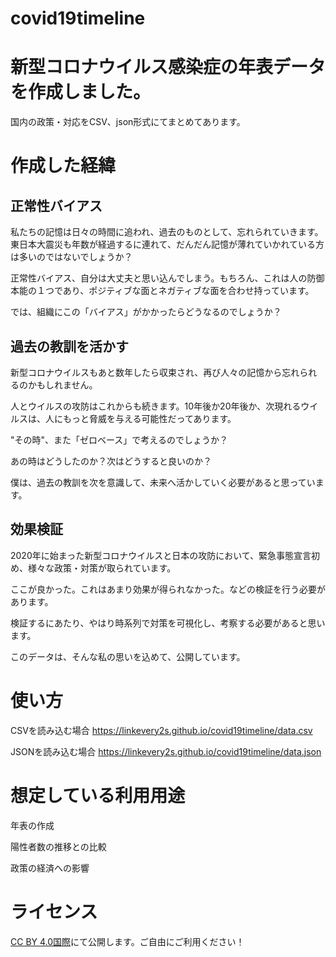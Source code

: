 # covid19timeline

# 新型コロナウイルス感染症の年表データを作成しました。

国内の政策・対応をCSV、json形式にてまとめてあります。

# 作成した経緯
## 正常性バイアス
私たちの記憶は日々の時間に追われ、過去のものとして、忘れられていきます。東日本大震災も年数が経過するに連れて、だんだん記憶が薄れていかれている方は多いのではないでしょうか？

正常性バイアス、自分は大丈夫と思い込んでしまう。もちろん、これは人の防御本能の１つであり、ポジティブな面とネガティブな面を合わせ持っています。

では、組織にこの「バイアス」がかかったらどうなるのでしょうか？

## 過去の教訓を活かす
新型コロナウイルスもあと数年したら収束され、再び人々の記憶から忘れられるのかもしれません。

人とウイルスの攻防はこれからも続きます。10年後か20年後か、次現れるウイルスは、人にもっと脅威を与える可能性だってあります。

"その時"、また「ゼロベース」で考えるのでしょうか？

あの時はどうしたのか？次はどうすると良いのか？

僕は、過去の教訓を次を意識して、未来へ活かしていく必要があると思っています。

## 効果検証
2020年に始まった新型コロナウイルスと日本の攻防において、緊急事態宣言初め、様々な政策・対策が取られています。

ここが良かった。これはあまり効果が得られなかった。などの検証を行う必要があります。

検証するにあたり、やはり時系列で対策を可視化し、考察する必要があると思います。

このデータは、そんな私の思いを込めて、公開しています。

# 使い方
CSVを読み込む場合
https://linkevery2s.github.io/covid19timeline/data.csv

JSONを読み込む場合
https://linkevery2s.github.io/covid19timeline/data.json

# 想定している利用用途
年表の作成

陽性者数の推移との比較

政策の経済への影響

# ライセンス
[CC BY 4.0国際](https://creativecommons.org/licenses/by/4.0/deed.ja)にて公開します。ご自由にご利用ください！
